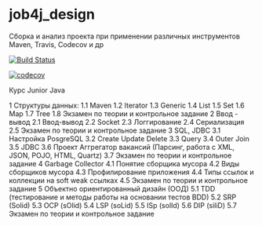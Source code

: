 # job4j_design
Сборка и анализ проекта  при применении различных инструментов Maven, Travis, Codecov и др

[![Build Status](https://travis-ci.com/evgenkolesman/job4j_design.svg?branch=master)](https://travis-ci.com/evgenkolesman/job4j_design)


[![codecov](https://codecov.io/gh/evgenkolesman/job4j_design/branch/master/graph/badge.svg?token=QZ7M0HM4L6)](https://codecov.io/gh/evgenkolesman/job4j_design)

Курс Junior Java 

1 Структуры данных: 
1.1 Maven
1.2 Iterator
1.3 Generic
1.4 List
1.5 Set
1.6 Map
1.7 Tree
1.8 Экзамен по теории и контрольное задание
2 Ввод - вывод
2.1 Ввод-вывод
2.2 Socket
2.3 Логгирование 
2.4 Сериализация
2.5 Экзамен по теории и контрольное задание
3 SQL, JDBC
3.1 Настройка PosgreSQL
3.2 Create Update Delete
3.3 Query
3.4 Outer Join
3.5 JDBC
3.6 Проект Аггрегатор вакансий (Парсинг, работа с XML, JSON, POJO, HTML, Quartz)
3.7 Экзамен по теории и контрольное задание
4 Garbage Collector
4.1 Понятие сборщика мусора
4.2 Виды сборщиков мусора
4.3 Профилирование приложения
4.4 Типы ссылок и коллекции на soft weak ссылках
4.5 Экзамен по теории и контрольное задание
5 Объектно ориентированный дизайн (ООД)
5.1 TDD (тестирование и методы работы на основании тестов BDD)
5.2 SRP (Solid)
5.3 OCP (sOlid)
5.4 LSP (soLid)
5.5 ISp (solId)
5.6 DIP (siliD)
5.7 Экзамен по теории и контрольное задание
